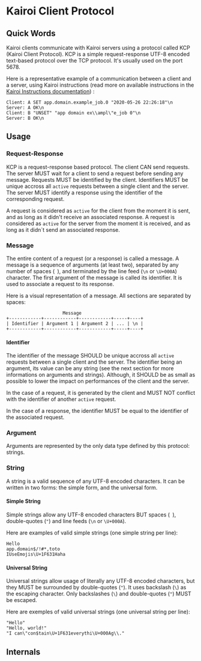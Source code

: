 # Kairoi Client Protocol

## Quick Words

Kairoi clients communicate with Kairoi servers using a protocol called KCP (Kairoi Client Protocol). KCP is a simple request-response UTF-8 encoded text-based protocol over the TCP protocol. It's usually used on the port 5678.

Here is a representative example of a communication between a client and a server, using Kairoi instructions (read more on available instructions in the [Kairoi Instructions documentation](instructions.md)) :

```
Client: A SET app.domain.example_job.0 "2020-05-26 22:26:18"\n
Server: A OK\n
Client: B "UNSET" "app domain ex\\ampl\"e_job 0"\n
Server: B OK\n
```

## Usage

### Request-Response

KCP is a request-response based protocol. The client CAN send requests. The server MUST wait for a client to send a request before sending any message. Requests MUST be identified by the client. Identifiers MUST be unique accross all `active` requests between a single client and the server. The server MUST identify a response using the identifier of the corresponding request.

A request is considered as `active` for the client from the moment it is sent, and as long as it didn't receive an associated response. A request is considered as `active` for the server from the moment it is received, and as long as it didn´t send an associated response.

### Message

The entire content of a request (or a response) is called a message. A message is a sequence of arguments (at least two), separated by any number of spaces (` `), and terminated by the line feed (`\n` or `\U+000A`) character. The first argument of the message is called its identifier. It is used to associate a request to its response.

Here is a visual representation of a message. All sections are separated by spaces:

```
                     Message
+------------+------------+------------+-----+----+
| Identifier | Argument 1 | Argument 2 | ... | \n |
+------------+------------+------------+-----+----+
```

#### Identifier

The identifier of the message SHOULD be unique accross all `active` requests between a single client and the server. The identifier being an argument, its value can be any string (see the next section for more informations on arguments and strings). Although, it SHOULD be as small as possible to lower the impact on performances of the client and the server.

In the case of a request, it is generated by the client and MUST NOT conflict with the identifier of another `active` request.

In the case of a response, the identifier MUST be equal to the identifier of the associated request.

### Argument

Arguments are represented by the only data type defined by this protocol: strings.

### String

A string is a valid sequence of any UTF-8 encoded characters. It can be written in two forms: the simple form, and the universal form.

#### Simple String

Simple strings allow any UTF-8 encoded characters BUT spaces (` `), double-quotes (`"`) and line feeds (`\n` or `\U+000A`).

Here are examples of valid simple strings (one simple string per line):

```
Hello
app.domain$/!#*,toto
IUseEmojis\U+1F631Haha
```

#### Universal String

Universal strings allow usage of literally any UTF-8 encoded characters, but they MUST be surrounded by double-quotes (`"`). It uses backslash (`\`) as the escaping character. Only backslashes (`\`) and double-quotes (`"`) MUST be escaped.

Here are exemples of valid universal strings (one universal string per line):

```
"Hello"
"Hello, world!"
"I can\"con$tain\U+1F631everythi\U+000Ag\\."
```

## Internals
